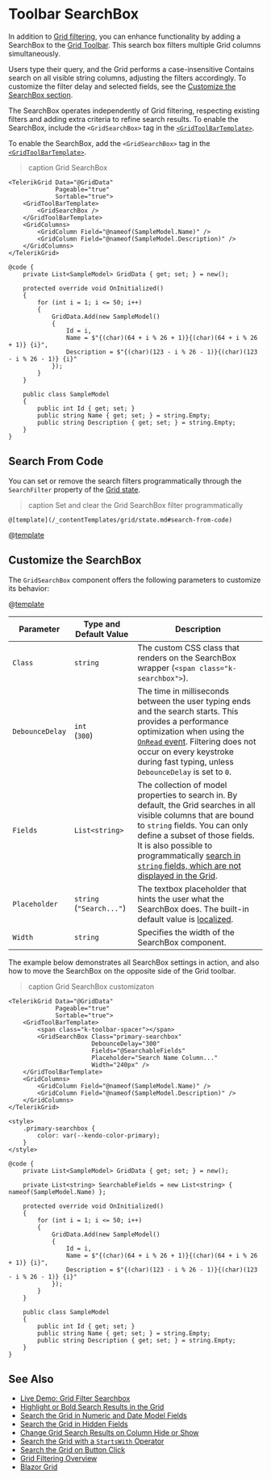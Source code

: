 
# Toolbar SearchBox

In addition to [Grid filtering](slug:components/grid/filtering), you can enhance functionality by adding a SearchBox to the [Grid Toolbar](slug:components/grid/features/toolbar). This search box filters multiple Grid columns simultaneously.

Users type their query, and the Grid performs a case-insensitive Contains search on all visible string columns, adjusting the filters accordingly. To customize the filter delay and selected fields, see the [Customize the SearchBox section](#customize-the-searchbox).

The SearchBox operates independently of Grid filtering, respecting existing filters and adding extra criteria to refine search results. To enable the SearchBox, include the `<GridSearchBox>` tag in the [`<GridToolBarTemplate>`](slug:components/grid/features/toolbar).

To enable the SearchBox, add the `<GridSearchBox>` tag in the [`<GridToolBarTemplate>`](slug:components/grid/features/toolbar).

>caption Grid SearchBox

````RAZOR
<TelerikGrid Data="@GridData"
             Pageable="true"
             Sortable="true">
    <GridToolBarTemplate>
        <GridSearchBox />
    </GridToolBarTemplate>
    <GridColumns>
        <GridColumn Field="@nameof(SampleModel.Name)" />
        <GridColumn Field="@nameof(SampleModel.Description)" />
    </GridColumns>
</TelerikGrid>

@code {
    private List<SampleModel> GridData { get; set; } = new();

    protected override void OnInitialized()
    {
        for (int i = 1; i <= 50; i++)
        {
            GridData.Add(new SampleModel()
            {
                Id = i,
                Name = $"{(char)(64 + i % 26 + 1)}{(char)(64 + i % 26 + 1)} {i}",
                Description = $"{(char)(123 - i % 26 - 1)}{(char)(123 - i % 26 - 1)} {i}"
            });
        }
    }

    public class SampleModel
    {
        public int Id { get; set; }
        public string Name { get; set; } = string.Empty;
        public string Description { get; set; } = string.Empty;
    }
}
````

## Search From Code

You can set or remove the search filters programmatically through the `SearchFilter` property of the [Grid state](slug:grid-state).

>caption Set and clear the Grid SearchBox filter programmatically

````RAZOR
@[template](/_contentTemplates/grid/state.md#search-from-code)
````

@[template](/_contentTemplates/grid/state.md#initial-state)

## Customize the SearchBox

The `GridSearchBox` component offers the following parameters to customize its behavior:

@[template](/_contentTemplates/common/parameters-table-styles.md#table-layout)

| Parameter | Type and Default&nbsp;Value | Description |
| --- | --- | --- |
| `Class` | `string`| The custom CSS class that renders on the SearchBox wrapper (`<span class="k-searchbox">`). |
| `DebounceDelay` | `int` <br /> (`300`) | The time in milliseconds between the user typing ends and the search starts. This provides a performance optimization when using the [`OnRead` event](slug:common-features-data-binding-onread). Filtering does not occur on every keystroke during fast typing, unless `DebounceDelay` is set to `0`. |
| `Fields` | `List<string>` | The collection of model properties to search in. By default, the Grid searches in all visible columns that are bound to `string` fields. You can only define a subset of those fields. It is also possible to programmatically [search in `string` fields, which are not displayed in the Grid](slug:grid-kb-search-in-hidden-fields). |
| `Placeholder` | `string` <br /> (`"Search..."`) | The textbox placeholder that hints the user what the SearchBox does. The built-in default value is [localized](slug:globalization-localization). |
| `Width` | `string` | Specifies the width of the SearchBox component. |

The example below demonstrates all SearchBox settings in action, and also how to move the SearchBox on the opposite side of the Grid toolbar.

>caption Grid SearchBox customizaton

````RAZOR
<TelerikGrid Data="@GridData"
             Pageable="true"
             Sortable="true">
    <GridToolBarTemplate>
        <span class="k-toolbar-spacer"></span>
        <GridSearchBox Class="primary-searchbox"
                       DebounceDelay="300"
                       Fields="@SearchableFields"
                       Placeholder="Search Name Column..."
                       Width="240px" />
    </GridToolBarTemplate>
    <GridColumns>
        <GridColumn Field="@nameof(SampleModel.Name)" />
        <GridColumn Field="@nameof(SampleModel.Description)" />
    </GridColumns>
</TelerikGrid>

<style>
    .primary-searchbox {
        color: var(--kendo-color-primary);
    }
</style>

@code {
    private List<SampleModel> GridData { get; set; } = new();

    private List<string> SearchableFields = new List<string> { nameof(SampleModel.Name) };

    protected override void OnInitialized()
    {
        for (int i = 1; i <= 50; i++)
        {
            GridData.Add(new SampleModel()
            {
                Id = i,
                Name = $"{(char)(64 + i % 26 + 1)}{(char)(64 + i % 26 + 1)} {i}",
                Description = $"{(char)(123 - i % 26 - 1)}{(char)(123 - i % 26 - 1)} {i}"
            });
        }
    }

    public class SampleModel
    {
        public int Id { get; set; }
        public string Name { get; set; } = string.Empty;
        public string Description { get; set; } = string.Empty;
    }
}
````

## See Also

* [Live Demo: Grid Filter Searchbox](https://demos.telerik.com/blazor-ui/grid/searchbox)
* [Highlight or Bold Search Results in the Grid](slug:grid-kb-search-highlight-results)
* [Search the Grid in Numeric and Date Model Fields](slug:grid-kb-search-numeric-fields)
* [Search the Grid in Hidden Fields](slug:grid-kb-search-in-hidden-fields)
* [Change Grid Search Results on Column Hide or Show](slug:grid-kb-search-match-visible-columns)
* [Search the Grid with a `StartsWith` Operator](slug:grid-kb-search-startswith)
* [Search the Grid on Button Click](slug:grid-kb-search-button-click)
* [Grid Filtering Overview](slug:components/grid/filtering)
* [Blazor Grid](slug:grid-overview)
